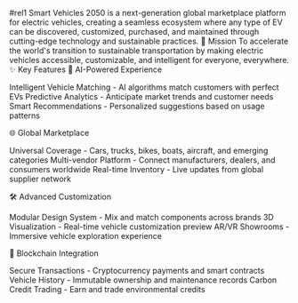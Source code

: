 #rel1
Smart Vehicles 2050 is a next-generation global marketplace platform for electric vehicles, creating a seamless ecosystem where any type of EV can be discovered, customized, purchased, and maintained through cutting-edge technology and sustainable practices.
🎯 Mission
To accelerate the world's transition to sustainable transportation by making electric vehicles accessible, customizable, and intelligent for everyone, everywhere.
✨ Key Features
🤖 AI-Powered Experience

Intelligent Vehicle Matching - AI algorithms match customers with perfect EVs
Predictive Analytics - Anticipate market trends and customer needs
Smart Recommendations - Personalized suggestions based on usage patterns

🌐 Global Marketplace

Universal Coverage - Cars, trucks, bikes, boats, aircraft, and emerging categories
Multi-vendor Platform - Connect manufacturers, dealers, and consumers worldwide
Real-time Inventory - Live updates from global supplier network

🛠️ Advanced Customization

Modular Design System - Mix and match components across brands
3D Visualization - Real-time vehicle customization preview
AR/VR Showrooms - Immersive vehicle exploration experience

🔐 Blockchain Integration

Secure Transactions - Cryptocurrency payments and smart contracts
Vehicle History - Immutable ownership and maintenance records
Carbon Credit Trading - Earn and trade environmental credits
